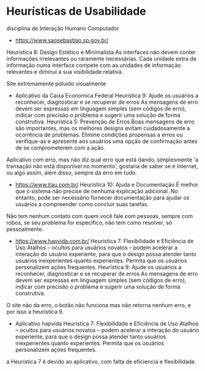 # Heurísticas de Usabilidade
disciplina de Interação Humano Computador

- https://www.saosebastiao.sp.gov.br/

Heurística 8: Design Estético e Minimalista
As interfaces não devem conter informações irrelevantes ou raramente necessárias. Cada unidade extra de informação numa interface compete com as unidades de informação relevantes e diminui a sua visibilidade relativa.

Site extremamente poluído visualmente


- Aplicativo da Caixa Economica Federal
Heurística 9: Ajude os usuários a reconhecer, diagnosticar e se recuperar de erros
As mensagens de erro devem ser expressas em linguagem simples (sem códigos de erro), indicar com precisão o problema e sugerir uma solução de forma construtiva. 
Heurística 5: Prevenção de Erros
Boas mensagens de erro são importantes, mas os melhores designs evitam cuidadosamente a ocorrência de problemas. Elimine condições propensas a erros ou verifique-as e apresente aos usuários uma opção de confirmação antes de se comprometerem com a ação.

Aplicativo com erro, mas não diz qual erro que está dando, simplesmente 'a transação não está disponível no momento', gostaria de saber se é internet, ou algo assim, além disso, sempre dá erro em tudo.


- https://www.itau.com.br/
Heurística 10: Ajuda e Documentação
É melhor que o sistema não precise de nenhuma explicação adicional. No entanto, pode ser necessário fornecer documentação para ajudar os usuários a compreender como concluir suas tarefas.

Não tem nenhum contato com quem você fale com pessoas, sempre com robos, se seu problema for específico, não tem como resolver, só pessoalmente.


- https://www.hapvida.com.br/
Heurística 7: Flexibilidade e Eficiência de Uso
Atalhos – ocultos para usuários novatos – podem acelerar a interação do usuário experiente, para que o design possa atender tanto usuários inexperientes quanto experientes. Permita que os usuários personalizem ações frequentes.
Heurística 9: Ajude os usuários a reconhecer, diagnosticar e se recuperar de erros
As mensagens de erro devem ser expressas em linguagem simples (sem códigos de erro), indicar com precisão o problema e sugerir uma solução de forma construtiva. 

O site não da erro, o botão não funciona mas não retorna nenhum erro, e por isso a heuristica 9.


- Aplicativo hapvida
Heurística 7: Flexibilidade e Eficiência de Uso
Atalhos – ocultos para usuários novatos – podem acelerar a interação do usuário experiente, para que o design possa atender tanto usuários inexperientes quanto experientes. Permita que os usuários personalizem ações frequentes.

a Heurística 7 é devido ao aplicativo, com falta de eficiencia e flexibilidade.
